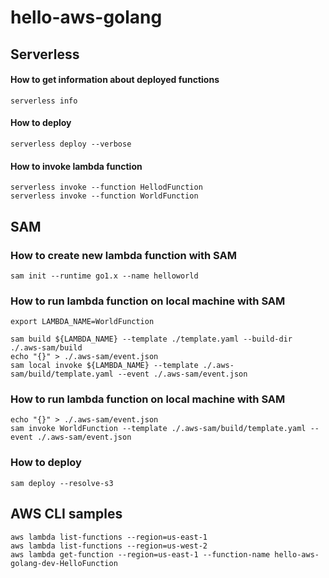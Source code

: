 # hello-aws-golang

## Serverless

#### How to get information about deployed functions

```shell
serverless info
```

#### How to deploy

```shell
serverless deploy --verbose
```

#### How to invoke lambda function

```shell
serverless invoke --function HellodFunction
serverless invoke --function WorldFunction
```

## SAM

### How to create new lambda function with SAM

```shell
sam init --runtime go1.x --name helloworld
```

### How to run lambda function on local machine with SAM

```shell
export LAMBDA_NAME=WorldFunction

sam build ${LAMBDA_NAME} --template ./template.yaml --build-dir ./.aws-sam/build
echo "{}" > ./.aws-sam/event.json
sam local invoke ${LAMBDA_NAME} --template ./.aws-sam/build/template.yaml --event ./.aws-sam/event.json
```

### How to run lambda function on local machine with SAM

```shell
echo "{}" > ./.aws-sam/event.json
sam invoke WorldFunction --template ./.aws-sam/build/template.yaml --event ./.aws-sam/event.json
```

### How to deploy

```shell
sam deploy --resolve-s3
```

## AWS CLI samples

```shell
aws lambda list-functions --region=us-east-1
aws lambda list-functions --region=us-west-2
aws lambda get-function --region=us-east-1 --function-name hello-aws-golang-dev-HelloFunction

```